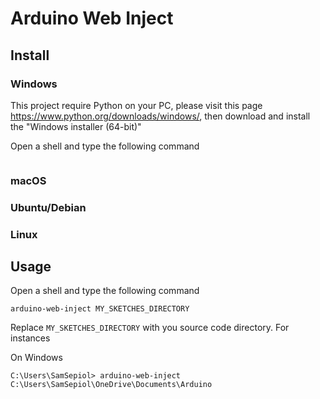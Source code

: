 # Arduino Web Inject

## Install

### Windows 

This project require Python on your PC, please visit this page <https://www.python.org/downloads/windows/>, then download and install the "Windows installer (64-bit)" 

Open a shell and type the following command

```

```

### macOS


### Ubuntu/Debian


### Linux



## Usage

Open a shell and type the following command

```shell
arduino-web-inject MY_SKETCHES_DIRECTORY
```

Replace `MY_SKETCHES_DIRECTORY` with you source code directory. For instances

On Windows
```
C:\Users\SamSepiol> arduino-web-inject C:\Users\SamSepiol\OneDrive\Documents\Arduino
```
